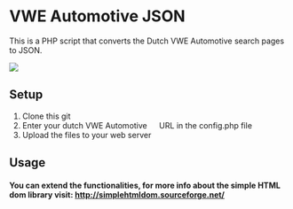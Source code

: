 # VWE Automotive JSON
This is a PHP script that converts the Dutch VWE Automotive search pages to JSON.

<img src="https://media.giphy.com/media/POT64D1FUlyNy/giphy.gif"/>

## Setup

1. Clone this git
2. Enter your dutch VWE Automotive   URL in the config.php file
3. Upload the files to your web server

## Usage

#### You can extend the functionalities, for more info about the simple HTML dom library visit: http://simplehtmldom.sourceforge.net/
